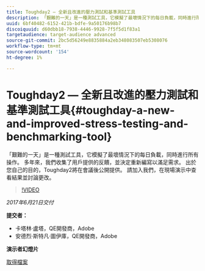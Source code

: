 ```yaml
---
title: Toughday2 — 全新且改進的壓力測試和基準測試工具
description: 「艱難的一天」是一種測試工具，它模擬了最壞情況下的每日負載，同時進行所有操作。 多年來，我們收集了用戶提供的反饋，並決定重新編寫以滿足需求。
uuid: 6bf40482-6152-421b-bdfe-9a50176b98b7
discoiquuid: d60dbb18-7938-4446-9928-7f5f5d1f83a1
targetaudience: target-audience advanced
source-git-commit: 2bc5d56249e8835884a2eb348083507eb5308076
workflow-type: tm+mt
source-wordcount: '154'
ht-degree: 1%

---
```



# Toughday2 — 全新且改進的壓力測試和基準測試工具{#toughday-a-new-and-improved-stress-testing-and-benchmarking-tool}

「艱難的一天」是一種測試工具，它模擬了最壞情況下的每日負載，同時進行所有操作。 多年來，我們收集了用戶提供的反饋，並決定重新編寫以滿足需求。 出於您自己的目的，Toughday2將在會議後公開提供。 請加入我們，在現場演示中查看結果並討論更改。

>[!VIDEO](https://video.tv.adobe.com/v/18935/?quality=9)

*2017年6月21日交付*

**提交者：**

* 卡塔林·盧塔，QE開發商，Adobe
* 安德烈·斯特凡·圖伊庫，QE開發商，Adobe

**演示者幻燈片**

[取得檔案](assets/aem-gems-toughday2.pdf)
<!--
[Get back to the Overview](https://helpx.adobe.com/experience-manager/kt/eseminars/gems/aem-index.html)
-->
